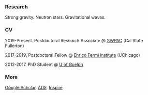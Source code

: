 ### Research

Strong gravity. Neutron stars. Gravitational waves.

### CV

2019-Present. Postdoctoral Research Associate @ [GWPAC](https://physics.fullerton.edu/gwpac/) (Cal State Fullerton)

2017-2019. Postdoctoral Fellow @ [Enrico Fermi Institute](https://efi.uchicago.edu/) (UChicago)

2012-2017. PhD Student @ [U of Guelph](https://www.physics.uoguelph.ca/)

### More

[Google Scholar](https://scholar.google.com/citations?user=aS1a3oEAAAAJ&hl=en&oi=ao). [ADS](https://ui.adsabs.harvard.edu/public-libraries/HyI9Hdj0T-ODCV2k0gt4tA). [Inspire](http://inspirehep.net/author/profile/P.Landry.1).
